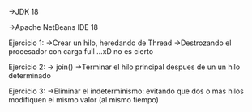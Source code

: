 ->JDK 18

->Apache NetBeans IDE 18

Ejercicio 1:
	->Crear un hilo, heredando de Thread
	->Destrozando el procesador con carga full ...xD no es cierto

Ejercicio 2:
	-> join()
	->Terminar el hilo principal despues de un un hilo determinado

Ejercicio 3:
	->Eliminar el indeterminismo: evitando que dos o mas hilos modifiquen el mismo valor (al mismo tiempo)

